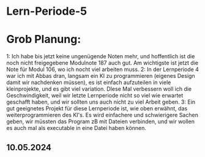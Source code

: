 # Lern-Periode-5

# Grob Planung:

1: Ich habe bis jetzt keine ungenügende Noten mehr, und hoffentlich ist die noch nicht freigegebene Modulnote 187 auch gut. Am wichtigste ist jetzt die Note für Modul 106, wo ich nocht viel arbeiten muss.
2: In der Lernperiode 4 war ich mit Abbas dran, langsam ein KI zu programmieren (eigenes Design damit wir nachdenken müssen), es ist einfach aufzuteilen in viele kleinprojekte, und es gibt viel variation. DIese Mal verbessern woll ich die Geschwindigkeit, weil wir letzte Lernperiode nicht so viel wie erwartet geschafft haben, und wir sollten uns auch nicht zu viel Arbeit geben.
3: Ein gut geeignetes Projekt für diese Lernperiode ist, wie oben erwähnt, das weiterprogrammieren des KI's. Es wird einfachere und schwierigere Sachen geben, wir müssten das Program zB mit Dateien verbinden, und wir wollen es auch mal als executable in eine Datei haben können.

## 10.05.2024
